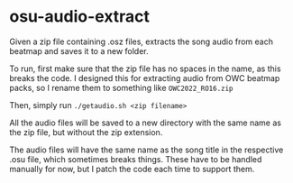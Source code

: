 # osu-audio-extract
Given a zip file containing .osz files, extracts the song audio from each beatmap and saves it to a new folder.

To run, first make sure that the zip file has no spaces in the name, as this breaks the code. I designed this for extracting audio from OWC beatmap packs, so I rename them to something like `OWC2022_RO16.zip`

Then, simply run `./getaudio.sh <zip filename>`

All the audio files will be saved to a new directory with the same name as the zip file, but without the zip extension.

The audio files will have the same name as the song title in the respective .osu file, which sometimes breaks things. These have to be handled manually for now, but I patch the code each time to support them.
